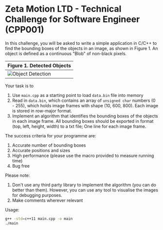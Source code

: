# Zeta Motion LTD  - Technical Challenge for Software Engineer (CPP001)

In this challenge, you will be asked to write a simple application in C/C++ to find the bounding boxes of the objects in an
image, as shown in Figure 1. An object is defined as a continuous "Blob" of non-black pixels.

| Figure 1.  Detected Objects       |
| ------------- |
|  ![Object Detection](image.png "Object Detection Simple") |

Your task is to

1. Use `main.cpp` as a starting point to load `data.bin` file into memory
2. Read in `data.bin`, which contains an array of `unsigned char` numbers (0 - 255), which holds image frames with shape (10, 600, 800). Each image is stored in row-major format.
3. Implement an algorithm that identifies the bounding boxes of the objects in each image frame. 
All bounding boxes should be exported in format (top, left, height, width) to a txt file; One line for each image frame.

The success criteria for your programme are:

1. Accurate number of bounding boxes
2. Accurate positions and sizes
3. High performance (please use the macro provided to measure running time)
4. Bug free

Please note:

1. Don't use any third party library to implement the algorithm (you can do better than them). However, you can use any tool to visualise the images for debugging purposes.
2. Make comments wherever relevant

Usage:
```sh 
g++ -std=c++11 main.cpp -o main
./main
```
